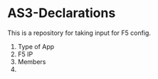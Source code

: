 # AS3-Declarations
This is a repository for taking input for F5 config.

1. Type of App
2. F5 IP
3. Members
4. 
